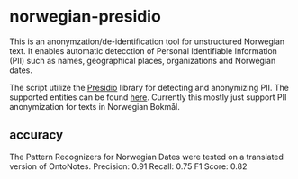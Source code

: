 # norwegian-presidio
This is an anonymzation/de-identification tool for unstructured Norwegian text. It enables automatic detecction of Personal Identifiable Information (PII) such as names, geographical places, organizations and Norwegian dates. 

The script utilize the [Presidio](https://microsoft.github.io/presidio/)
library for detecting and anonymizing PII. The supported entities can be 
found [here](https://microsoft.github.io/presidio/supported_entities/).
Currently this mostly just support PII anonymization for texts in
Norwegian Bokmål. 

## accuracy

The Pattern Recognizers for Norwegian Dates were tested on a translated version of OntoNotes. 
Precision: 0.91
Recall: 0.75
F1 Score: 0.82

